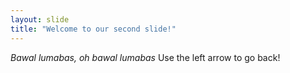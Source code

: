 ```yaml
---
layout: slide
title: "Welcome to our second slide!"
---
```

*Bawal lumabas, oh bawal lumabas*
Use the left arrow to go back!
